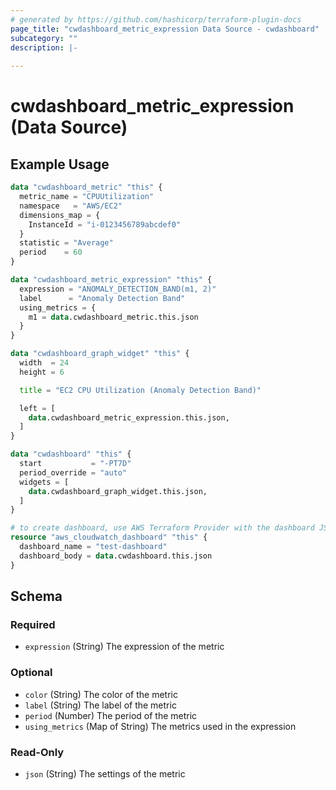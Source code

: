 ```yaml
---
# generated by https://github.com/hashicorp/terraform-plugin-docs
page_title: "cwdashboard_metric_expression Data Source - cwdashboard"
subcategory: ""
description: |-
  
---
```


# cwdashboard_metric_expression (Data Source)



## Example Usage

```terraform
data "cwdashboard_metric" "this" {
  metric_name = "CPUUtilization"
  namespace   = "AWS/EC2"
  dimensions_map = {
    InstanceId = "i-0123456789abcdef0"
  }
  statistic = "Average"
  period    = 60
}

data "cwdashboard_metric_expression" "this" {
  expression = "ANOMALY_DETECTION_BAND(m1, 2)"
  label      = "Anomaly Detection Band"
  using_metrics = {
    m1 = data.cwdashboard_metric.this.json
  }
}

data "cwdashboard_graph_widget" "this" {
  width  = 24
  height = 6

  title = "EC2 CPU Utilization (Anomaly Detection Band)"

  left = [
    data.cwdashboard_metric_expression.this.json,
  ]
}

data "cwdashboard" "this" {
  start           = "-PT7D"
  period_override = "auto"
  widgets = [
    data.cwdashboard_graph_widget.this.json,
  ]
}

# to create dashboard, use AWS Terraform Provider with the dashboard JSON
resource "aws_cloudwatch_dashboard" "this" {
  dashboard_name = "test-dashboard"
  dashboard_body = data.cwdashboard.this.json
}
```

<!-- schema generated by tfplugindocs -->
## Schema

### Required

- `expression` (String) The expression of the metric

### Optional

- `color` (String) The color of the metric
- `label` (String) The label of the metric
- `period` (Number) The period of the metric
- `using_metrics` (Map of String) The metrics used in the expression

### Read-Only

- `json` (String) The settings of the metric
